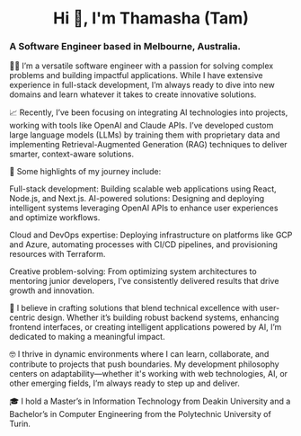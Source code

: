 <h1 align="center">Hi 👋, I'm Thamasha (Tam) </h1>
<h3 align="left">A Software Engineer based in Melbourne, Australia.</h3>

👨‍💻 I’m a versatile software engineer with a passion for solving complex problems and building impactful applications. While I have extensive experience in full-stack development, I’m always ready to dive into new domains and learn whatever it takes to create innovative solutions.

📈 Recently, I’ve been focusing on integrating AI technologies into projects, working with tools like OpenAI and Claude APIs. I’ve developed custom large language models (LLMs) by training them with proprietary data and implementing Retrieval-Augmented Generation (RAG) techniques to deliver smarter, context-aware solutions.

🌟 Some highlights of my journey include:

Full-stack development: Building scalable web applications using React, Node.js, and Next.js.
AI-powered solutions: Designing and deploying intelligent systems leveraging OpenAI APIs to enhance user experiences and optimize workflows.

Cloud and DevOps expertise: Deploying infrastructure on platforms like GCP and Azure, automating processes with CI/CD pipelines, and provisioning resources with Terraform.

Creative problem-solving: From optimizing system architectures to mentoring junior developers, I’ve consistently delivered results that drive growth and innovation.

💭 I believe in crafting solutions that blend technical excellence with user-centric design. Whether it’s building robust backend systems, enhancing frontend interfaces, or creating intelligent applications powered by AI, I’m dedicated to making a meaningful impact.

🤓 I thrive in dynamic environments where I can learn, collaborate, and contribute to projects that push boundaries. My development philosophy centers on adaptability—whether it's working with web technologies, AI, or other emerging fields, I’m always ready to step up and deliver.

🎓 I hold a Master’s in Information Technology from Deakin University and a Bachelor’s in Computer Engineering from the Polytechnic University of Turin.
